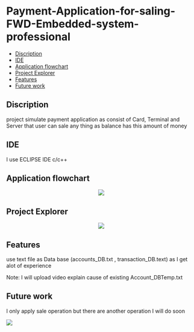# Payment-Application-for-saling-FWD-Embedded-system-professional
- [Discription](#Discription)
- [IDE](#IDE)
- [Application flowchart](#Application-flowchart)
- [Project Explorer](#Project-Explorer)
- [Features](#Features)
- [Future work](#Future_work)

## Discription
project simulate payment application as consist of Card, Terminal and Server that user can sale any thing as balance has this amount of money 

## IDE
I use ECLIPSE IDE c/c++

## Application flowchart
<p align = "center">
<img src="https://user-images.githubusercontent.com/77234053/188287991-3477ba03-5504-4d45-a848-fe85dcca22cf.png">  
  </p>

## Project Explorer
<p align = "center">
  <img src="https://user-images.githubusercontent.com/77234053/188288087-5b616222-a7dd-4c14-ac77-1e1888312c08.png">
  </p>
 
 ## Features
 <p>use text file as Data base (accounts_DB.txt , transaction_DB.text) as I get alot of experience</p>
  Note: I will upload video explain cause of existing Account_DBTemp.txt 
  
  ## Future work
  <p>I only apply sale operation but there are another operation I will do soon</p>
  <img src="https://user-images.githubusercontent.com/77234053/188288859-886d96a0-b7f3-4107-b830-a0f4f070bab4.png">
